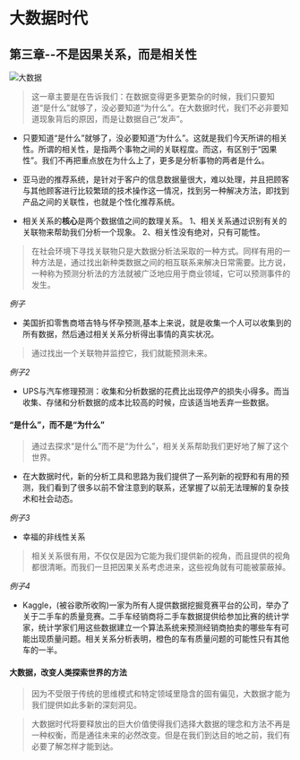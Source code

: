 # 大数据时代

## 第三章--不是因果关系，而是相关性
![大数据](https://upload-images.jianshu.io/upload_images/7563229-41b64ac7b9c90b9e.jpg?imageMogr2/auto-orient/strip%7CimageView2/2/w/1240)
> 这一章主要是在告诉我们：在数据变得更多更繁杂的时候，我们只要知道“是什么”就够了，没必要知道“为什么”。在大数据时代，我们不必非要知道现象背后的原因，而是让数据自己“发声”。
- 只要知道“是什么”就够了，没必要知道“为什么”。这就是我们今天所讲的相关性。所谓的相关性，是指两个事物之间的关联程度。而这，有区别于“因果性”。我们不再把重点放在为什么上了，更多是分析事物的两者是什么。

- 亚马逊的推荐系统，是针对于客户的信息数据量很大，难以处理，并且把顾客与其他顾客进行比较繁琐的技术操作这一情况，找到另一种解决方法，即找到产品之间的关联性，也就是个性化推荐系统。

- 相关关系的**核心**是两个数据值之间的数理关系。
1、相关关系通过识别有关的关联物来帮助我们分析一个现象。
2、相关性没有绝对，只有可能性。

> 在社会环境下寻找关联物只是大数据分析法采取的一种方式。同样有用的一种方法是，通过找出新种类数据之间的相互联系来解决日常需要。比方说，一种称为预测分析法的方法就被广泛地应用于商业领域，它可以预测事件的发生。

 *例子*
- 美国折扣零售商塔吉特与怀孕预测,基本上来说，就是收集一个人可以收集到的所有数据，然后通过相关关系分析得出事情的真实状况。

> 通过找出一个关联物并监控它，我们就能预测未来。

 *例子2*
 - UPS与汽车修理预测：收集和分析数据的花费比出现停产的损失小得多。而当收集、存储和分析数据的成本比较高的时候，应该适当地丢弃一些数据。
 #### “是什么”，而不是“为什么”
 > 通过去探求“是什么”而不是“为什么”，相关关系帮助我们更好地了解了这个世界。
 - 在大数据时代，新的分析工具和思路为我们提供了一系列新的视野和有用的预测，我们看到了很多以前不曾注意到的联系，还掌握了以前无法理解的复杂技术和社会动态。

 *例子3*
 - 幸福的非线性关系
 > 相关关系很有用，不仅仅是因为它能为我们提供新的视角，而且提供的视角都很清晰。而我们一旦把因果关系考虑进来，这些视角就有可能被蒙蔽掉。

 *例子4*
 - Kaggle，(被谷歌所收购)一家为所有人提供数据挖掘竞赛平台的公司，举办了关于二手车的质量竞赛。二手车经销商将二手车数据提供给参加比赛的统计学家，统计学家们用这些数据建立一个算法系统来预测经销商拍卖的哪些车有可能出现质量问题。相关关系分析表明，橙色的车有质量问题的可能性只有其他车的一半。

 #### 大数据，改变人类探索世界的方法
 > 因为不受限于传统的思维模式和特定领域里隐含的固有偏见，大数据才能为我们提供如此多新的深刻洞见。

 > 大数据时代将要释放出的巨大价值使得我们选择大数据的理念和方法不再是一种权衡，而是通往未来的必然改变。但是在我们到达目的地之前，我们有必要了解怎样才能到达。
